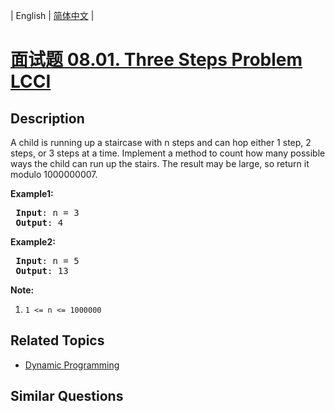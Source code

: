 
| English | [简体中文](README.md) |

# [面试题 08.01. Three Steps Problem LCCI](https://leetcode-cn.com/problems/three-steps-problem-lcci/)

## Description

<p>A child is running up a staircase with n steps and can hop either 1 step, 2 steps, or 3 steps at a time. Implement a method to count how many possible ways the child can run up the stairs.&nbsp;The result may be large, so return it modulo 1000000007.</p>

<p><strong>Example1:</strong></p>

<pre>
<strong> Input</strong>: n = 3 
<strong> Output</strong>: 4
</pre>

<p><strong>Example2:</strong></p>

<pre>
<strong> Input</strong>: n = 5
<strong> Output</strong>: 13
</pre>

<p><strong>Note:</strong></p>

<ol>
	<li><code>1 &lt;= n &lt;= 1000000</code></li>
</ol>


## Related Topics

- [Dynamic Programming](https://leetcode-cn.com/tag/dynamic-programming)

## Similar Questions


